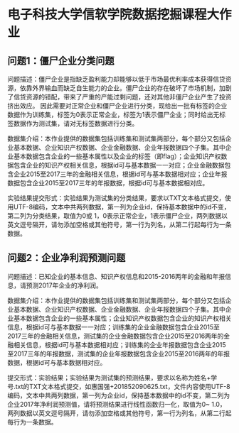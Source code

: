 # 电子科技大学信软学院数据挖掘课程大作业

## 问题1：僵尸企业分类问题
问题描述：僵尸企业是指缺乏盈利能力却能够以低于市场最优利率成本获得信贷资源，依靠外界输血而缺乏自生能力的企业。僵尸企业的存在破坏了市场机制，加剧了信贷资源的错配，带来了严重的产能过剩问题，还对其他非僵尸企业产生了投资挤出效应。 因此需要对正常企业和僵尸企业进行分类，现给出一批有标签的企业数据作为训练集，标签为0表示正常企业，标签为1表示僵尸企业；同时给出无标签数据作为测试集，请对无标签数据进行分类。

数据集介绍：本作业提供的数据集包括训练集和测试集两部分，每个部分又包括企业基本数据、企业知识产权数据、企业金融数据、企业年报数据四个子集。其中企业基本数据包含企业的一些基本属性以及企业的标签（即flag）；企业知识产权数据包含企业的知识产权相关信息，根据id可与基本数据一一对应；企业金融数据包含企业2015至2017三年的金融相关信息，根据id可与基本数据相对应；企业年报数据包含企业2015至2017三年的年报数据，根据id可与基本数据相对应。

实验结果提交形式：实验结果为测试集的分类结果，要求以TXT文本格式提交，使用UTF-8编码，文本中共两列数据，第一列为企业id，保持基本数据中的id不变，第二列为分类结果，取值为0或 1，0表示正常企业，1表示僵尸企业，两列数据以英文逗号隔开，请勿添加空格或其他符号，第一行为列名，从第二行起每行为一条数据。

## 问题2：企业净利润预测问题
问题描述：已知企业的基本信息、知识产权信息和2015-2016两年的金融和年报信息，请预测2017年企业的净利润。

数据集介绍：本作业提供的数据集包括训练集和测试集两部分，每个部分又包括企业基本数据、企业知识产权数据、企业金融数据、企业年报数据四个子集。其中企业基本数据包含企业的一些基本属性；企业知识产权数据包含企业的知识产权相关信息，根据id可与基本数据一一对应；训练集的企业金融数据包含企业2015至2017三年的金融相关信息，测试集的企业金融数据包含企业2015至2016两年的金融相关信息，根据id可与基本数据相对应；训练集的企业年报数据包含企业2015至2017三年的年报数据，测试集的企业年报数据包含企业2015至2016两年的年报数据，根据id可与基本数据相对应。

提交形式：实验结果；实验结果为测试集的预测结果，要求以名称为姓名+学号.txt的TXT文本格式提交，如惠国强+201852090625.txt，文件内容使用UTF-8编码，文本中共两列数据，第一列为企业id，保持基本数据中的id不变，第二列为企业2017年净利润预测值，请将预测结果进行线性函数归一化，取值为0~ 1.0，两列数据以英文逗号隔开，请勿添加空格或其他符号，第一行为列名，从第二行起每行为一条数据。

